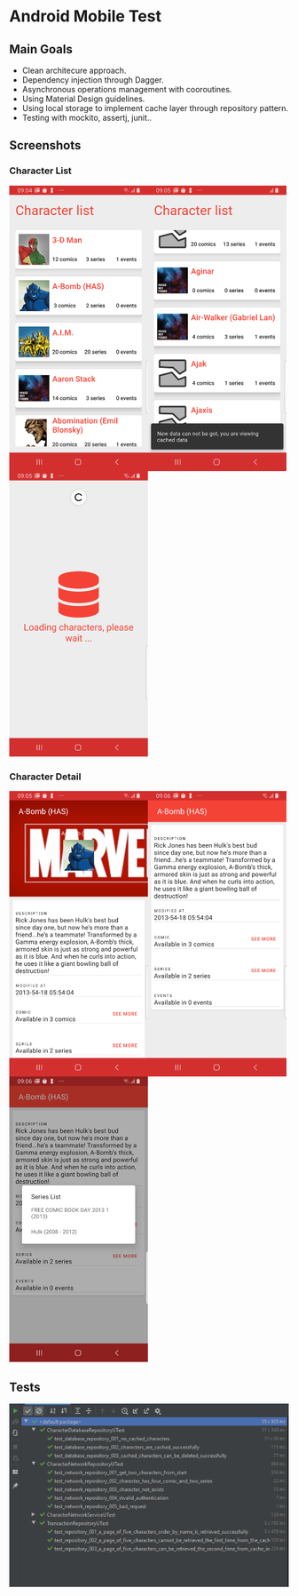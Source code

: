 # Android Mobile Test

## Main Goals

* Clean architecure approach.
* Dependency injection through Dagger.
* Asynchronous operations management with cooroutines.
* Using Material Design guidelines.
* Using local storage to implement cache layer through repository pattern.
* Testing with mockito, assertj, junit..

## Screenshots


### Character List
<img width="250px" align="left" src="./screenshots/image_1.png" />
<img width="250px" align="left" src="./screenshots/image_2.png" />
<img width="250px"  src="./screenshots/image_3.png" />

### Character Detail
<img width="250px" align="left" src="./screenshots/image_4.png" />
<img width="250px" align="left" src="./screenshots/image_5.png" />
<img width="250px"  src="./screenshots/image_6.png" />


## Tests
<img width="600px"  src="./screenshots/image_7.PNG" />
